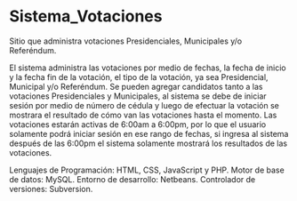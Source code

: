 # Sistema_Votaciones

Sitio que administra votaciones Presidenciales, Municipales y/o Referéndum.

El sistema administra las votaciones por medio de fechas, la fecha de inicio y la fecha fin de la votación, el tipo de la votación, ya sea Presidencial, Municipal y/o Referéndum. Se pueden agregar candidatos tanto a las votaciones Presidenciales y Municipales, al sistema se debe de iniciar sesión por medio de número de cédula y luego de efectuar la votación se mostrara el resultado de cómo van las votaciones hasta el momento. Las votaciones estarán activas de 6:00am a 6:00pm, por lo que el usuario solamente podrá iniciar sesión en ese rango de fechas, si ingresa al sistema después de las 6:00pm el sistema solamente mostrará los resultados de las votaciones.

Lenguajes de Programación: HTML, CSS, JavaScript y PHP.
Motor de base de datos: MySQL.
Entorno de desarrollo: Netbeans.
Controlador de versiones: Subversion.
